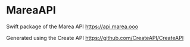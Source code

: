# MareaAPI

Swift package of the Marea API
https://api.marea.ooo

Generated using the Create API
https://github.com/CreateAPI/CreateAPI

